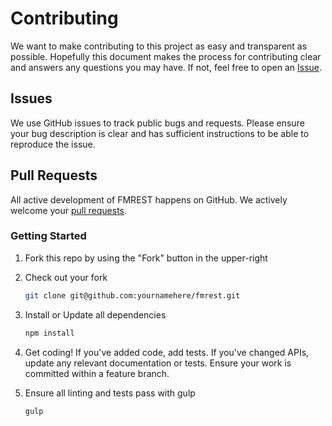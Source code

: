 # Contributing

We want to make contributing to this project as easy and transparent as
possible. Hopefully this document makes the process for contributing clear and
answers any questions you may have. If not, feel free to open an
[Issue](https://github.com/thomann061/fmrest/issues).

## Issues

We use GitHub issues to track public bugs and requests. Please ensure your bug
description is clear and has sufficient instructions to be able to reproduce the
issue.

## Pull Requests

All active development of FMREST happens on GitHub. We actively welcome
your [pull requests](https://help.github.com/articles/creating-a-pull-request).

### Getting Started

1. Fork this repo by using the "Fork" button in the upper-right

2. Check out your fork

   ```sh
   git clone git@github.com:yournamehere/fmrest.git
   ```

3. Install or Update all dependencies

   ```sh
   npm install
   ```

4. Get coding! If you've added code, add tests. If you've changed APIs, update
   any relevant documentation or tests. Ensure your work is committed within a
   feature branch.

5. Ensure all linting and tests pass with gulp

   ```sh
   gulp
   ```